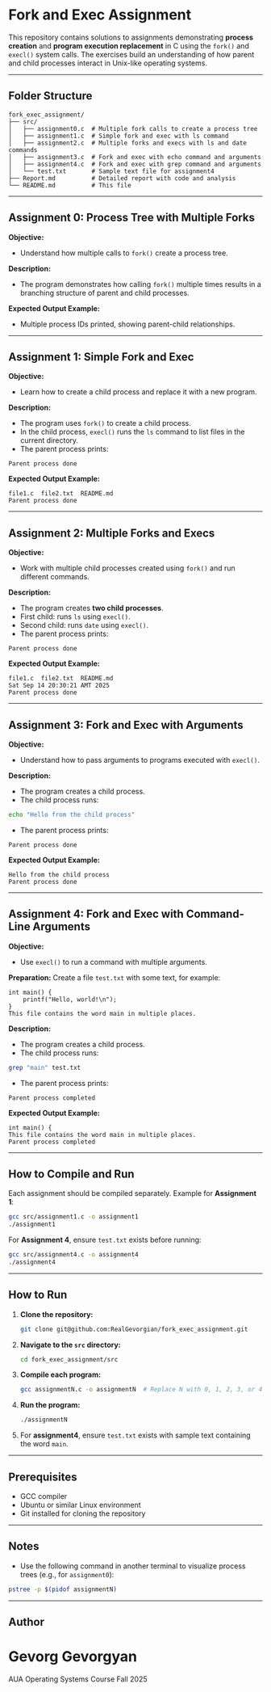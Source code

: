 # Fork and Exec Assignment

This repository contains solutions to assignments demonstrating **process creation** and **program execution replacement** in C using the `fork()` and `execl()` system calls. The exercises build an understanding of how parent and child processes interact in Unix-like operating systems.

---

## Folder Structure

```
fork_exec_assignment/
├── src/
│   ├── assignment0.c  # Multiple fork calls to create a process tree
│   ├── assignment1.c  # Simple fork and exec with ls command
│   ├── assignment2.c  # Multiple forks and execs with ls and date commands
│   ├── assignment3.c  # Fork and exec with echo command and arguments
│   ├── assignment4.c  # Fork and exec with grep command and arguments
│   └── test.txt       # Sample text file for assignment4
├── Report.md          # Detailed report with code and analysis
└── README.md          # This file
```

---

## Assignment 0: Process Tree with Multiple Forks

**Objective:**

* Understand how multiple calls to `fork()` create a process tree.

**Description:**

* The program demonstrates how calling `fork()` multiple times results in a branching structure of parent and child processes.

**Expected Output Example:**

* Multiple process IDs printed, showing parent-child relationships.

---

## Assignment 1: Simple Fork and Exec

**Objective:**

* Learn how to create a child process and replace it with a new program.

**Description:**

* The program uses `fork()` to create a child process.
* In the child process, `execl()` runs the `ls` command to list files in the current directory.
* The parent process prints:

```
Parent process done
```

**Expected Output Example:**

```
file1.c  file2.txt  README.md
Parent process done
```

---

## Assignment 2: Multiple Forks and Execs

**Objective:**

* Work with multiple child processes created using `fork()` and run different commands.

**Description:**

* The program creates **two child processes**.
* First child: runs `ls` using `execl()`.
* Second child: runs `date` using `execl()`.
* The parent process prints:

```
Parent process done
```

**Expected Output Example:**

```
file1.c  file2.txt  README.md
Sat Sep 14 20:30:21 AMT 2025
Parent process done
```

---

## Assignment 3: Fork and Exec with Arguments

**Objective:**

* Understand how to pass arguments to programs executed with `execl()`.

**Description:**

* The program creates a child process.
* The child process runs:

```bash
echo "Hello from the child process"
```

* The parent process prints:

```
Parent process done
```

**Expected Output Example:**

```
Hello from the child process
Parent process done
```

---

## Assignment 4: Fork and Exec with Command-Line Arguments

**Objective:**

* Use `execl()` to run a command with multiple arguments.

**Preparation:**
Create a file `test.txt` with some text, for example:

```
int main() {
    printf("Hello, world!\n");
}
This file contains the word main in multiple places.
```

**Description:**

* The program creates a child process.
* The child process runs:

```bash
grep "main" test.txt
```

* The parent process prints:

```
Parent process completed
```

**Expected Output Example:**

```
int main() {
This file contains the word main in multiple places.
Parent process completed
```

---

## How to Compile and Run

Each assignment should be compiled separately. Example for **Assignment 1**:

```bash
gcc src/assignment1.c -o assignment1
./assignment1
```

For **Assignment 4**, ensure `test.txt` exists before running:

```bash
gcc src/assignment4.c -o assignment4
./assignment4
```

---

## How to Run

1. **Clone the repository:**

   ```bash
   git clone git@github.com:RealGevorgian/fork_exec_assignment.git
   ```

2. **Navigate to the `src` directory:**

   ```bash
   cd fork_exec_assignment/src
   ```

3. **Compile each program:**

   ```bash
   gcc assignmentN.c -o assignmentN  # Replace N with 0, 1, 2, 3, or 4
   ```

4. **Run the program:**

   ```bash
   ./assignmentN
   ```

5. For **assignment4**, ensure `test.txt` exists with sample text containing the word `main`.

---

## Prerequisites

* GCC compiler
* Ubuntu or similar Linux environment
* Git installed for cloning the repository

---

## Notes

* Use the following command in another terminal to visualize process trees (e.g., for `assignment0`):

```bash
pstree -p $(pidof assignmentN)
```

---

## Author

# Gevorg Gevorgyan

AUA Operating Systems Course
Fall 2025
